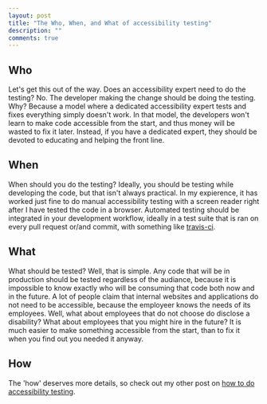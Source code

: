 ```yaml
---
layout: post
title: "The Who, When, and What of accessibility testing"
description: ""
comments: true
---
```


## Who

Let's get this out of the way. Does an accessibility expert need to do the testing? No. The developer making the change should be doing the testing. Why? Because a model where a dedicated accessibility expert tests and fixes everything simply doesn't work. In that model, the developers won't learn to make code accessible from the start, and thus money will be wasted to fix it later. Instead, if you have a dedicated expert, they should be devoted to educating and helping the front line.

## When

When should you do the testing? Ideally, you should be testing while developing the code, but that isn't always practical. In my expierence, it has worked just fine to do manual accessibility testing with a screen reader right after I have tested the code in a browser. Automated testing should be integrated in your development workflow, ideally in a test suite that is ran on every pull request or/and commit, with something like [travis-ci](https://travis-ci.org).

## What

What should be tested? Well, that is simple. Any code that will be in production should be tested regardless of the audiance, because it is impossible to know exactly who will be consuming that code both now and in the future. A lot of people claim that internal websites and applications do not need to be accessible, because the employeer knows the needs of its employees. Well, what about employees that do not choose do disclose a disability? What about employees that you might hire in the future? It is much easier to make something accessible from the start, than to fix it when you find out you needed it anyway.

## How

The 'how' deserves more details, so check out my other post on [how to do accessibility testing](/2017/05/21/how-to-do-accessibility-testing).

